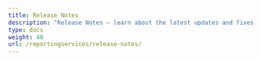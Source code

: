 ```yaml
---
title: Release Notes
description: "Release Notes – learn about the latest updates and fixes."
type: docs
weight: 40
url: /reportingservices/release-notes/
---
```



